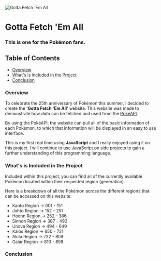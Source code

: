 ![Gotta Fetch 'Em All](https://user-images.githubusercontent.com/10834045/107277137-eca10880-6a4b-11eb-9ae0-e5a884e715e5.png)

# Gotta Fetch 'Em All

### This is one for the **Pokémon** fans.

## Table of Contents

- [Overview](#overview)
- [What's is Included in the Project](#what-is-included-in-the-project)
- [Conclusion](#conclusion)

### Overview

To celebrate the 25th anniversary of Pokémon this summer, I decided to create the '**Gotta Fetch 'Em All**' website. This website was made to demonstrate how *data* can be fetched and used from the [PokéAPI](https://pokeapi.co).

By using the PokéAPI, the website can pull all of the basic information of each Pokémon, to which that information will be displayed in an easy to use interface.

This is my first real time using **JavaScript** and I really enjoyed using it on this project. I will continue to use JavaScript on side projects to gain a further understanding of this programming language.

### What's is Included in the Project

Included within this project, you can find all of the currently available Pokémon located within their respected region (generation).

Here is a breakdown of all the Pokémon across the different regions that can be accessed on this website:

* Kanto Region -> 001 - 151
* Johto Region -> 152 - 251
* Hoenn Region -> 252 - 386
* Sinnoh Region -> 387 - 493
* Unova Region -> 494 - 649
* Kalos Region -> 650 - 721
* Alola Region -> 722 - 809
* Galar Region -> 810 - 898

### Conclusion